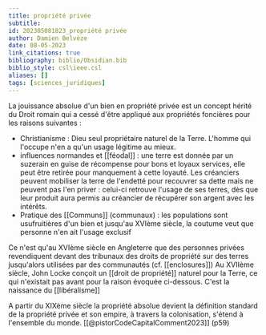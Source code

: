 ```yaml
---
title: propriété privée
subtitle:
id: 202305081823_propriété privée
author: Damien Belvèze
date: 08-05-2023
link_citations: true
bibliography: biblio/Obsidian.bib
biblio_style: csl\ieee.csl
aliases: []
tags: [sciences_juridiques]
---
```


La jouissance absolue d'un bien en propriété privée est un concept hérité du Droit romain qui a cessé d'être appliqué aux propriétés foncières pour les raisons suivantes : 

- Christianisme : Dieu seul propriétaire naturel de la Terre. L'homme qui l'occupe n'en a qu'un usage légitime au mieux.
- influences normandes et [[féodal]] : une terre est donnée par un suzerain en guise de récompense pour bons et loyaux services, elle peut être retirée pour manquement à cette loyauté. Les créanciers peuvent mobiliser la terre de l'endetté pour recouvrer sa dette mais ne peuvent pas l'en priver : celui-ci retrouve l'usage de ses terres, dès que leur produit aura permis au créancier de récupérer son argent avec les intérêts. 
- Pratique des [[Communs]] (communaux) : les populations sont usufruitières d'un bien et jusqu'au XVIème siècle, la coutume veut que personne n'en ait l'usage exclusif

Ce n'est qu'au XVIème siècle en Angleterre que des personnes privées revendiquent devant des tribunaux des droits de propriété sur des terres jusqu'alors utilisées par des communautés (cf. [[enclosures]])
Au XVIIème siècle, John Locke conçoit un [[droit de propriété]] naturel pour la Terre, ce qui n'existait pas avant pour la raison évoquée ci-dessous. C'est la naissance du [[libéralisme]]

A partir du XIXème siècle la propriété absolue devient la définition standard de la propriété privée et son empire, à travers la colonisation, s'étend à l'ensemble du monde. 
[[@pistorCodeCapitalComment2023]] (p59)



